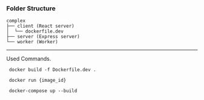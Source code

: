 ### Folder Structure
```
complex
├── client (React server)
│  └── dockerfile.dev
├── server (Express server)
└── worker (Worker)
```
---
Used Commands.

` docker build -f Dockerfile.dev .`

` docker run {image_id}`

` docker-compose up --build`